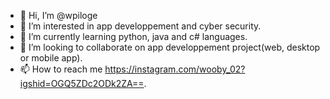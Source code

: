 - 👋 Hi, I’m @wpiloge
- 👀 I’m interested in app developpement and cyber security.
- 🌱 I’m currently learning python, java and c# languages.
- 💞️ I’m looking to collaborate on app developpement project(web, desktop or mobile app).
- 📫 How to reach me https://instagram.com/wooby_02?igshid=OGQ5ZDc2ODk2ZA==.

<!---
wpiloge/wpiloge is a ✨ special ✨ repository because its `README.md` (this file) appears on your GitHub profile.
You can click the Preview link to take a look at your changes.
--->
